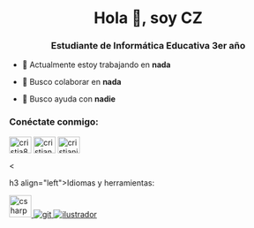 <h1 align="center">Hola 👋, soy CZ</h1>
<h3 align="center">Estudiante de Informática Educativa 3er año</h3>

- 🔭 Actualmente estoy trabajando en **nada**

- 👯 Busco colaborar en **nada**

- 🤝 Busco ayuda con **nadie**

<h3 align="left">Conéctate conmigo:</h3>
<p align="left" ">
<a href="https://twitter.com/cristia85843833" target="blank"><img align="center" src="https://raw.githubusercontent.com/rahuldkjain/github-profile-readme -generator/master/src/images/icons/Social/twitter.svg" alt="cristia85843833" height="30" width="40" /></a>
<a href="https://fb.com/cristian zúniga córdova" target="blank"><img align="center" src="https://raw.githubusercontent.com/rahuldkjain/github-profile-readme -generator/master/src/images/icons/Social/facebook.svg" alt="cristian zúniga córdova" height="30" width="40" /></a> <a href="https://
instagram .com/cristianjzc2000" target="blank"><img align="center" src="https://raw.githubusercontent.com/rahuldkjain/github-profile-readme-generator/master/src/images/icons/Social /instagram.svg" alt="cristianjzc2000" height="30" width="40" /></a> </p>
<

h3 align="left">Idiomas y herramientas:</h3>
<p align="left"> <a href="https://www.w3schools.com/cs/" target="_blank" rel="noreferrer"> <img src="https://raw.githubusercontent. com/devicons/devicon/master/icons/csharp/csharp-original.svg" alt="csharp" width="40" height="40"/> </a> <a href="https://git- scm.com/" target="_blank" rel="noreferrer"> <img src="https://www.vectorlogo.zone/logos/git-scm/git-scm-icon.svg" alt="git" ancho="40" altura="40"/> </a> <a href="https://www.adobe.com/in/products/illustrator.html" target="_blank" rel="noreferrer"> <img src="https://www.vectorlogo.zone/logos/adobe_illustrator/adobe_illustrator-icon.svg" alt="ilustrador" ancho="40" altura="40"/> </a> </p>

